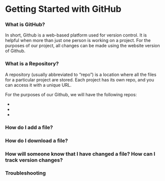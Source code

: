 # Getting Started with GitHub 

### What is GitHub? 
In short, Github is a web-based platform used for version control. It is helpful when more than just one person is working on a project. For the purposes of our project, all changes can be made using the website version of Github. 

### What is a Repository? 
A repository (usually abbreviated to “repo”) is a location where all the files for a particular project are stored. Each project has its own repo, and you can access it with a unique URL. 

For the purposes of our Github, we will have the following repos: 

- 
- 
- 

### How do I add a file? 

### How do I download a file? 

### How will someone know that I have changed a file? How can I track version changes? 

### Troubleshooting 


